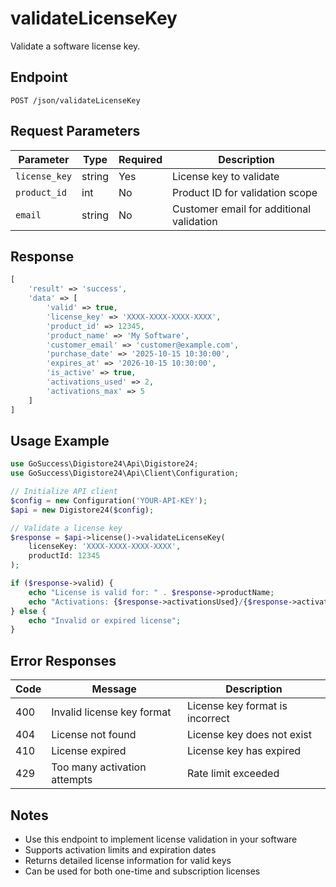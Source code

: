 # validateLicenseKey

Validate a software license key.

## Endpoint

```
POST /json/validateLicenseKey
```

## Request Parameters

| Parameter | Type | Required | Description |
|-----------|------|----------|-------------|
| `license_key` | string | Yes | License key to validate |
| `product_id` | int | No | Product ID for validation scope |
| `email` | string | No | Customer email for additional validation |

## Response

```php
[
    'result' => 'success',
    'data' => [
        'valid' => true,
        'license_key' => 'XXXX-XXXX-XXXX-XXXX',
        'product_id' => 12345,
        'product_name' => 'My Software',
        'customer_email' => 'customer@example.com',
        'purchase_date' => '2025-10-15 10:30:00',
        'expires_at' => '2026-10-15 10:30:00',
        'is_active' => true,
        'activations_used' => 2,
        'activations_max' => 5
    ]
]
```

## Usage Example

```php
use GoSuccess\Digistore24\Api\Digistore24;
use GoSuccess\Digistore24\Api\Client\Configuration;

// Initialize API client
$config = new Configuration('YOUR-API-KEY');
$api = new Digistore24($config);

// Validate a license key
$response = $api->license()->validateLicenseKey(
    licenseKey: 'XXXX-XXXX-XXXX-XXXX',
    productId: 12345
);

if ($response->valid) {
    echo "License is valid for: " . $response->productName;
    echo "Activations: {$response->activationsUsed}/{$response->activationsMax}";
} else {
    echo "Invalid or expired license";
}
```

## Error Responses

| Code | Message | Description |
|------|---------|-------------|
| 400 | Invalid license key format | License key format is incorrect |
| 404 | License not found | License key does not exist |
| 410 | License expired | License key has expired |
| 429 | Too many activation attempts | Rate limit exceeded |

## Notes

- Use this endpoint to implement license validation in your software
- Supports activation limits and expiration dates
- Returns detailed license information for valid keys
- Can be used for both one-time and subscription licenses
